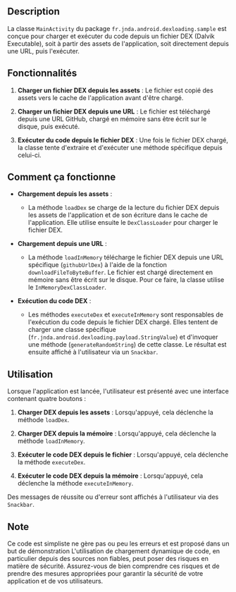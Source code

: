 ## Description

La classe `MainActivity` du package `fr.jnda.android.dexloading.sample` est conçue pour charger et exécuter du code depuis un fichier DEX (Dalvik Executable), soit à partir des assets de l'application, soit directement depuis une URL, puis l'exécuter.

## Fonctionnalités

1. **Charger un fichier DEX depuis les assets** : Le fichier est copié des assets vers le cache de l'application avant d'être chargé.

2. **Charger un fichier DEX depuis une URL** : Le fichier est téléchargé depuis une URL GitHub, chargé en mémoire sans être écrit sur le disque, puis exécuté.

3. **Exécuter du code depuis le fichier DEX** : Une fois le fichier DEX chargé, la classe tente d'extraire et d'exécuter une méthode spécifique depuis celui-ci.

## Comment ça fonctionne

- **Chargement depuis les assets** :
    - La méthode `loadDex` se charge de la lecture du fichier DEX depuis les assets de l'application et de son écriture dans le cache de l'application. Elle utilise ensuite le `DexClassLoader` pour charger le fichier DEX.

- **Chargement depuis une URL** :
    - La méthode `loadInMemory` télécharge le fichier DEX depuis une URL spécifique (`githubUrlDex`) à l'aide de la fonction `downloadFileToByteBuffer`. Le fichier est chargé directement en mémoire sans être écrit sur le disque. Pour ce faire, la classe utilise le `InMemoryDexClassLoader`.

- **Exécution du code DEX** :
    - Les méthodes `executeDex` et `executeInMemory` sont responsables de l'exécution du code depuis le fichier DEX chargé. Elles tentent de charger une classe spécifique (`fr.jnda.android.dexloading.payload.StringValue`) et d'invoquer une méthode (`generateRandomString`) de cette classe. Le résultat est ensuite affiché à l'utilisateur via un `Snackbar`.

## Utilisation

Lorsque l'application est lancée, l'utilisateur est présenté avec une interface contenant quatre boutons :

1. **Charger DEX depuis les assets** : Lorsqu'appuyé, cela déclenche la méthode `loadDex`.

2. **Charger DEX depuis la mémoire** : Lorsqu'appuyé, cela déclenche la méthode `loadInMemory`.

3. **Exécuter le code DEX depuis le fichier** : Lorsqu'appuyé, cela déclenche la méthode `executeDex`.

4. **Exécuter le code DEX depuis la mémoire** : Lorsqu'appuyé, cela déclenche la méthode `executeInMemory`.

Des messages de réussite ou d'erreur sont affichés à l'utilisateur via des `Snackbar`.

## Note

Ce code est simpliste ne gère pas ou peu les erreurs et est proposé dans un but de démonstration
L'utilisation de chargement dynamique de code, en particulier depuis des sources non fiables, peut poser des risques en matière de sécurité. Assurez-vous de bien comprendre ces risques et de prendre des mesures appropriées pour garantir la sécurité de votre application et de vos utilisateurs.